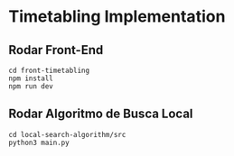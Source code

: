 # Timetabling Implementation

## Rodar Front-End
```
cd front-timetabling
npm install
npm run dev
```

## Rodar Algoritmo de Busca Local
```
cd local-search-algorithm/src 
python3 main.py 
```